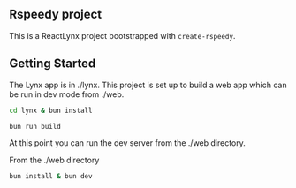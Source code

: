 ## Rspeedy project

This is a ReactLynx project bootstrapped with `create-rspeedy`.

## Getting Started

The Lynx app is in ./lynx. This project is set up to build a web app which can be run in dev mode from ./web.

```bash
cd lynx & bun install
```

```bash
bun run build
```

At this point you can run the dev server from the ./web directory.

From the ./web directory

```bash
bun install & bun dev
```
